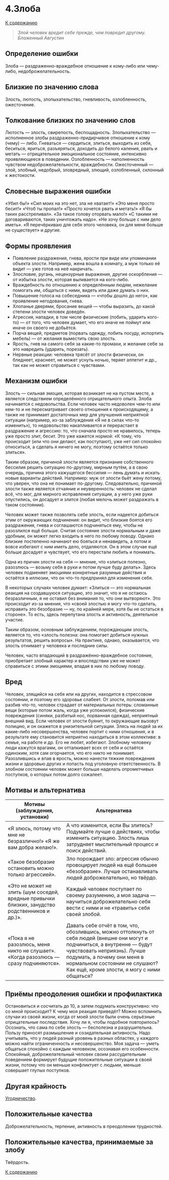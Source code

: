 # 4.Злоба

[К содержанию](000.md)

>*Злой человек вредит себе прежде, чем повредит другому.
Блаженный Августин*

## Определение ошибки

Злоба — раздраженно-враждебное отношение к кому-либо или чему-либо, недоброжелательность.

## Близкие по значению слова

Злость, лютость, злопыхательство, гневливость, озлобленность, ожесточение.

## Толкование близких по значению слов

Лютость — злость, свирепость, беспощадность.
Злопыхательство — исполненное злобы раздраженно-придирчивое отношение к кому (чему) — либо.
Гневаться — сердиться, злиться, выходить из себя, беситься, яриться, разъяряться, доходить до белого каления, рвать и метать — отрицательное эмоциональное состояние, интенсивно проявляющееся в поведении.
Озлобленность — наполненность чувством недоброжелательности, враждебности.
Ожесточенный — злой, злобный, недобрый, зловредный, злющий, озлобленный, склонный к жестокости.

## Словесные выражения ошибки

«Убил бы!»
«Сил моих на это нет, зла не хватает!»
«Это меня просто бесит!»
«Чтоб ты пропал!»
«Просто хочется рвать и метать!»
«Я бы таких расстреливал».
«За такое голову оторвать мало!»
«С такими не договариваются, таких уничтожать надо».
«Не хочу больше с ним дело иметь».
«Я перечёркиваю для себя этого человека, он для меня больше не существует» и другие.

## Формы проявления

- Появление раздражения, гнева, ярости при виде или упоминании объекта злости. Например, жена вошла в комнату, а муж только её видит — уже готов на неё накричать.
- Злословие, ругань, нецензурные выражения, другие оскорбления — от избытка злости, которая выливается на кого-либо.
- Враждебность по отношению к определённым людям, нежелание помогать им, общаться с ними, видеть или даже думать о них.
- Повышение голоса на собеседника — «чтобы дошло до него», как проявление негодования, гнева.
- Хлопанье дверями, бросание вещей — чтобы выразить, до какой степени злости человек доведён.
- Агрессия, нападки, в том числе физические (побить, ударить кого-то) — от того, что человек думает, что его иначе не поймут или иначе он своего не добьётся.
- Порча вещей, предметов (порвать одежду, побить посуду, испортить мебель) — от желания выместить свою злость.
- Ярость, гнев на самого себя за какие-то промахи, и желание себе за это навредить (ударить, порезать).
- Нервные реакции: человека трясёт от злости физически, он бледнеет, краснеет, не может уснуть ночью, теряет аппетит и др., так как не может справиться с чувствами.

## Механизм ошибки

Злость — сильная эмоция, которая возникает не на пустом месте, а является следствием определённого отрицательного опыта.
Злоба начинается с недовольства. Если человек часто недоволен чем-то или кем-то и не пересматривает своего отношения к происходящему, а также не принимает достаточных мер для улучшения неприятной ситуации (например, из-за заблуждения «Я не в силах что-то изменить»), то недовольство накапливается и перерастает в раздражение и агрессию: то, что сначала просто не нравилось, теперь уже просто злит, бесит. Это уже кажется нормой: «К тому, что происходит (или что они делают, как поступают), уже нет сил спокойно относиться, а сделать я ничего не могу, поэтому остаётся только злиться».

Таким образом, причиной злости является признание собственного бессилия решить ситуацию по-другому, мирным путём, а в свою очередь, причина этого кажущегося бессилия — лень думать и искать новые варианты действий. Например: муж от злости бьёт жену потому, что уверен, что она не понимает по-другому. Следовательно, причиной злости также является отчаяние и неуверенность: человек не сделал всё, что мог, для мирного исправления ситуации, а у него уже руки опустились, он досадует и злится (любая мелочь может раздражать в таком состоянии).

Человек может также позволять себе злость, если надеется добиться этим от окружающих подчинения: он видит, что близкие боятся его раздражения, гнева и соглашаются подчиняться ему, чтобы не разозлился ещё больше. Считая состояние злости нормальным и даже удобным, он может легко входить в него по любому поводу. Однако близкие постепенно начинают ею бояться и ненавидеть, а потом и вовсе избегают с ним иметь дело, отдаляются. Он в этом случае ещё больше досадует и чувствует, что его перестали любить и понимать.

Одна из причин злости на себя — мнение, что «злиться полезно, разозлюсь — возьму себя в руки и потом лучше буду делать». Здесь человек подменяет эмоциями конкретные разумные действия и остаётся в иллюзии, что он что-то предпринял для изменения себя.

В некоторых случаях человек думает: «Злиться — это нормальная реакция на создавшуюся ситуацию, это значит, что я не остаюсь безразличным, я не оставил без внимания то, что они вытворяют». Это происходит из-за мнения, что «своей злостью я могу что-то сделать, исправить это безобразие — ну, по крайней мере, хотя бы не остаться в стороне». То есть, здесь перепутана злость и активность, деятельное участие.

Таким образом, основным заблуждением, порождающим злость, является то, что «злость полезна: она помогает добиться нужных результатов, решить вопросы». На практике, однако, оказывается, что злость отнимает у человека и последние силы.

Человек, часто впадающий в раздражённо-враждебное состояние, приобретает злобный характер и впоследствии уже не может справиться с этими эмоциями, впадая в них по любому поводу.

## Вред

Человек, злящийся на себя или на других, находится в стрессовом состоянии, и поэтому его здоровье слабеет.
От злости, поломав или разбив что-то, человек страдает от материальных потерь: сломанные вещи (которые потом жаль, когда уже успокоился), физические повреждения (синяки, разбитый нос, порванная одежда), неприятный внешний вид.
Если человек от злости буянит, то окружающие вызовут полицию, и он окажется в унизительной ситуации.
Злясь на людей за их какие-либо несовершенства, человек портит с ними отношения, и в результате ему становится неприятно находиться в этом коллективе: в семье, на работе и др. Его не любят, избегают. Злобному человеку люди кажутся врагами, он отталкивает всех от себя и остаётся одиноким, хотя сам огорчается, что его никто не понимает.
Разозлившись и впав в ярость, можно нанести тяжкие повреждения жизни и здоровью других и попасть под уголовную ответственность.
В злобном состоянии человек может больше наделать опрометчивых поступков, о которых потом долго сожалеет.

## Мотивы и альтернатива

Мотивы (заблуждения, установки) | Альтернатива
------------------------------- | ------------
«Я злюсь, потому что мне не безразлично!» «Я же вам добра желаю!». | А что изменится, если Вы злитесь? Подумайте лучше о действиях, чтобы изменить ситуацию. Злость лишь затрудняет мыслительный процесс и поиск действий.
«Такое безобразие остановить можно только агрессией». | Зло порождает зло: агрессия обычно провоцирует людей на ещё большее «безобразие». Лучше останавливать людей доброжелательно, но твёрдо.
«Это не может не злить (шум соседей, вредные привычки близких, занудство родственников и др.)». | Каждый человек поступает по своему разумению, а моя задача — научиться доброжелательно себя вести с ними и не «травить» себя своей злобой.
«Пока я не разозлюсь, меня никто не слушает». «Когда разозлюсь — сразу подчиняются». | Давать себе отчёт в том, что, обозлившись, можно оттолкнуть от себя людей (внешне они могут и подчиниться, а внутренне — будут чувствовать неприязнь). Лучше подумать, а почему они меня в нормальном состоянии не слушают? Как ещё, кроме злости, я могу с ними общаться?

## Приёмы преодоления ошибки и профилактика

Остановиться и сосчитать до 10, а затем подумать конструктивно: что со мной происходит? К чему моя реакция приведёт? Можно вспомнить случаи из своей жизни, когда от моей злости были очень серьёзные отрицательные последствия. Хочу ли я, чтобы подобное повторилось?
Осознать, что сама по себе злость — бесполезна и разрушительна. Пользу приносят размышление и созидательная активность.
Надо учитывать, что у людей разный уровень в разных областях, у каждого можно найти ограниченность и несовершенство. Моя задача — уметь общаться спокойно с каждым человеком, осознавая его особенности.
Спокойный, доброжелательный человек своим рассудительным поведением формирует будущие положительные ситуации в своей жизни, потому что он меньше конфликтует с людьми, меньше совершает глупых поступков.

## Другая крайность

[Угодничество](149.md).

## Положительные качества

Доброжелательность, терпение, активность в преодолении трудностей.

## Положительные качества, принимаемые за злобу

Твёрдость.

[К содержанию](000.md)
